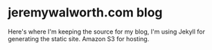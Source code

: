 # jeremywalworth.com blog

Here's where I'm keeping the source for my blog, I'm using Jekyll for
generating the static site. Amazon S3 for hosting.
